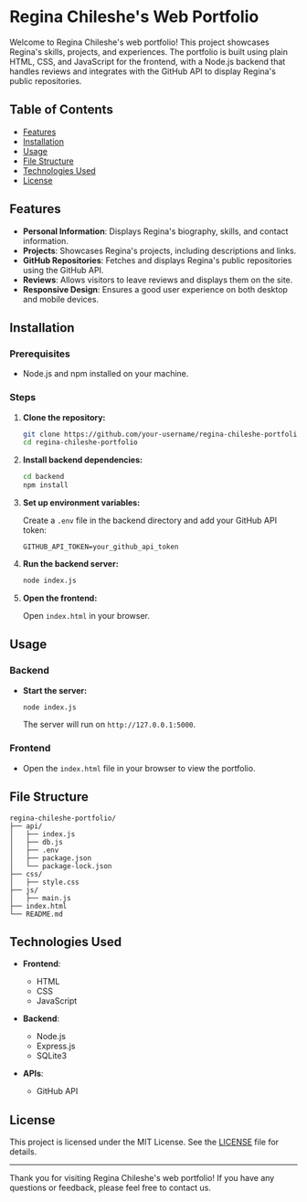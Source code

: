 # Regina Chileshe's Web Portfolio

Welcome to Regina Chileshe's web portfolio! This project showcases Regina's skills, projects, and experiences. The portfolio is built using plain HTML, CSS, and JavaScript for the frontend, with a Node.js backend that handles reviews and integrates with the GitHub API to display Regina's public repositories.

## Table of Contents

- [Features](#features)
- [Installation](#installation)
- [Usage](#usage)
- [File Structure](#file-structure)
- [Technologies Used](#technologies-used)
- [License](#license)

## Features

- **Personal Information**: Displays Regina's biography, skills, and contact information.
- **Projects**: Showcases Regina's projects, including descriptions and links.
- **GitHub Repositories**: Fetches and displays Regina's public repositories using the GitHub API.
- **Reviews**: Allows visitors to leave reviews and displays them on the site.
- **Responsive Design**: Ensures a good user experience on both desktop and mobile devices.

## Installation

### Prerequisites

- Node.js and npm installed on your machine.

### Steps

1. **Clone the repository:**

   ```bash
   git clone https://github.com/your-username/regina-chileshe-portfolio.git
   cd regina-chileshe-portfolio
   ```

2. **Install backend dependencies:**

   ```bash
   cd backend
   npm install
   ```

3. **Set up environment variables:**

   Create a `.env` file in the backend directory and add your GitHub API token:

   ```plaintext
   GITHUB_API_TOKEN=your_github_api_token
   ```

4. **Run the backend server:**

   ```bash
   node index.js
   ```

5. **Open the frontend:**

   Open `index.html` in your browser.

## Usage

### Backend

- **Start the server:**

  ```bash
  node index.js
  ```

  The server will run on `http://127.0.0.1:5000`.

### Frontend

- Open the `index.html` file in your browser to view the portfolio.

## File Structure

```
regina-chileshe-portfolio/
├── api/
│   ├── index.js
│   ├── db.js
│   ├── .env
│   ├── package.json
│   └── package-lock.json
├── css/
│   ├── style.css
├── js/
│   ├── main.js
├── index.html
└── README.md
```

## Technologies Used

- **Frontend**:

  - HTML
  - CSS
  - JavaScript

- **Backend**:

  - Node.js
  - Express.js
  - SQLite3

- **APIs**:
  - GitHub API

## License

This project is licensed under the MIT License. See the [LICENSE](LICENSE) file for details.

---

Thank you for visiting Regina Chileshe's web portfolio! If you have any questions or feedback, please feel free to contact us.
